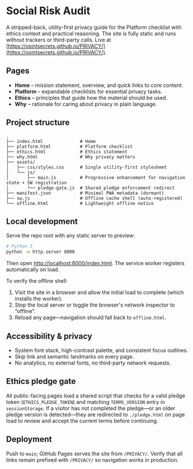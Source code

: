 # Social Risk Audit

A stripped-back, utility-first privacy guide for the Platform checklist with ethics context and practical reasoning. The site is fully static and runs without trackers or third-party calls. Live at [https://osintsecrets.github.io/PRIVACY/](https://osintsecrets.github.io/PRIVACY/).

## Pages

- **Home** – mission statement, overview, and quick links to core content.
- **Platform** – expandable checklists for essential privacy tasks.
- **Ethics** – principles that guide how the material should be used.
- **Why** – rationale for caring about privacy in plain language.

## Project structure

```
.
├── index.html              # Home
├── platform.html           # Platform checklist
├── ethics.html             # Ethics statement
├── why.html                # Why privacy matters
├── assets/
│   ├── css/styles.css      # Single utility-first stylesheet
│   └── js/
│       ├── main.js         # Progressive enhancement for navigation state + SW registration
│       └── pledge-gate.js  # Shared pledge enforcement redirect
├── manifest.json           # Minimal PWA metadata (dormant)
├── sw.js                   # Offline cache shell (auto-registered)
└── offline.html            # Lightweight offline notice
```

## Local development

Serve the repo root with any static server to preview:

```bash
# Python 3
python -m http.server 8000
```

Then open [http://localhost:8000/index.html](http://localhost:8000/index.html). The service worker registers automatically on load.

To verify the offline shell:

1. Visit the site in a browser and allow the initial load to complete (which installs the worker).
2. Stop the local server or toggle the browser's network inspector to “offline”.
3. Reload any page—navigation should fall back to `offline.html`.

## Accessibility & privacy

- System font stack, high-contrast palette, and consistent focus outlines.
- Skip link and semantic landmarks on every page.
- No analytics, no external fonts, no third-party network requests.

## Ethics pledge gate

All public-facing pages load a shared script that checks for a valid pledge token (`ETHICS_PLEDGE_TOKEN`) and matching `TERMS_VERSION` entry in `sessionStorage`. If a visitor has not completed the pledge—or an older pledge version is detected—they are redirected to `./pledge.html` on page load to review and accept the current terms before continuing.

## Deployment

Push to `main`; GitHub Pages serves the site from `/PRIVACY/`. Verify that all links remain prefixed with `/PRIVACY/` so navigation works in production.
